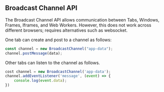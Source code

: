 ## Broadcast Channel API

The Broadcast Channel API allows communication between Tabs, Windows, Frames, Iframes, and Web Workers. However, this does not work across different browsers; requires alternatives such as websocket.

One tab can create and post to a channel as follows:

```js
const channel = new BroadcastChannel("app-data");
channel.postMessage(data);
```

Other tabs can listen to the channel as follows.

```js
cost channel = new BroadcastChannel('app-data');
channel.addEventListener('message', (event) => {
    console.log(event.data);
})
```
